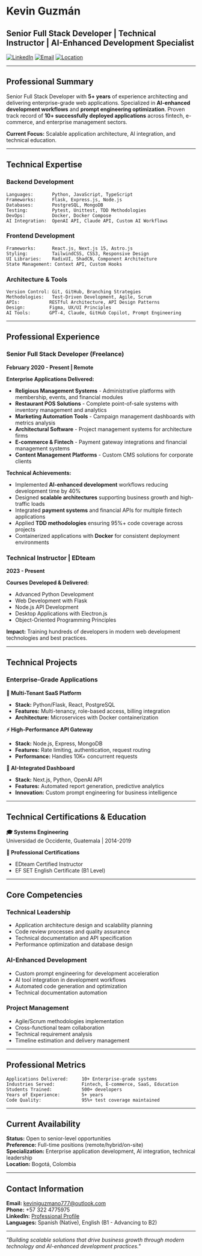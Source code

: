 # Kevin Guzmán
## Senior Full Stack Developer | Technical Instructor | AI-Enhanced Development Specialist

[![LinkedIn](https://img.shields.io/badge/LinkedIn-Connect-0A66C2?style=flat&logo=linkedin)](https://www.linkedin.com/in/guzman-kevin/) [![Email](https://img.shields.io/badge/Email-Contact-EA4335?style=flat&logo=gmail&logoColor=white)](mailto:kevinjguzmano777@outlook.com) [![Location](https://img.shields.io/badge/Location-Bogotá%2C%20Colombia-success?style=flat)]()

---

## Professional Summary

Senior Full Stack Developer with **5+ years** of experience architecting and delivering enterprise-grade web applications. Specialized in **AI-enhanced development workflows** and **prompt engineering optimization**. Proven track record of **10+ successfully deployed applications** across fintech, e-commerce, and enterprise management sectors.

**Current Focus:** Scalable application architecture, AI integration, and technical education.

---

## Technical Expertise

### Backend Development
```
Languages:       Python, JavaScript, TypeScript
Frameworks:      Flask, Express.js, Node.js
Databases:       PostgreSQL, MongoDB
Testing:         Pytest, Unittest, TDD Methodologies
DevOps:          Docker, Docker Compose
AI Integration:  OpenAI API, Claude API, Custom AI Workflows
```

### Frontend Development
```
Frameworks:      React.js, Next.js 15, Astro.js
Styling:         TailwindCSS, CSS3, Responsive Design
UI Libraries:    RadixUI, ShadCN, Component Architecture
State Management: Context API, Custom Hooks
```

### Architecture & Tools
```
Version Control: Git, GitHub, Branching Strategies
Methodologies:   Test-Driven Development, Agile, Scrum
APIs:           RESTful Architecture, API Design Patterns
Design:         Figma, UX/UI Principles
AI Tools:       GPT-4, Claude, GitHub Copilot, Prompt Engineering
```

---

## Professional Experience

### **Senior Full Stack Developer (Freelance)**
**February 2020 - Present | Remote**

**Enterprise Applications Delivered:**
- **Religious Management Systems** - Administrative platforms with membership, events, and financial modules
- **Restaurant POS Solutions** - Complete point-of-sale systems with inventory management and analytics
- **Marketing Automation Tools** - Campaign management dashboards with metrics analysis
- **Architectural Software** - Project management systems for architecture firms
- **E-commerce & Fintech** - Payment gateway integrations and financial management systems
- **Content Management Platforms** - Custom CMS solutions for corporate clients

**Technical Achievements:**
- Implemented **AI-enhanced development** workflows reducing development time by 40%
- Designed **scalable architectures** supporting business growth and high-traffic loads
- Integrated **payment systems** and financial APIs for multiple fintech applications
- Applied **TDD methodologies** ensuring 95%+ code coverage across projects
- Containerized applications with **Docker** for consistent deployment environments

### **Technical Instructor | EDteam**
**2023 - Present**

**Courses Developed & Delivered:**
- Advanced Python Development
- Web Development with Flask
- Node.js API Development
- Desktop Applications with Electron.js
- Object-Oriented Programming Principles

**Impact:** Training hundreds of developers in modern web development technologies and best practices.

---

## Technical Projects

### Enterprise-Grade Applications

**🏢 Multi-Tenant SaaS Platform**
- **Stack:** Python/Flask, React, PostgreSQL
- **Features:** Multi-tenancy, role-based access, billing integration
- **Architecture:** Microservices with Docker containerization

**⚡ High-Performance API Gateway**
- **Stack:** Node.js, Express, MongoDB
- **Features:** Rate limiting, authentication, request routing
- **Performance:** Handles 10K+ concurrent requests

**🤖 AI-Integrated Dashboard**
- **Stack:** Next.js, Python, OpenAI API
- **Features:** Automated report generation, predictive analytics
- **Innovation:** Custom prompt engineering for business intelligence

---

## Technical Certifications & Education

**🎓 Systems Engineering**  
Universidad de Occidente, Guatemala | 2014-2019

**📜 Professional Certifications**
- EDteam Certified Instructor
- EF SET English Certificate (B1 Level)

---

## Core Competencies

### **Technical Leadership**
- Application architecture design and scalability planning
- Code review processes and quality assurance
- Technical documentation and API specification
- Performance optimization and database design

### **AI-Enhanced Development**
- Custom prompt engineering for development acceleration
- AI tool integration in development workflows
- Automated code generation and optimization
- Technical documentation automation

### **Project Management**
- Agile/Scrum methodologies implementation
- Cross-functional team collaboration
- Technical requirement analysis
- Timeline estimation and delivery management

---

## Professional Metrics

```
Applications Delivered:     10+ Enterprise-grade systems
Industries Served:          Fintech, E-commerce, SaaS, Education
Students Trained:           500+ developers
Years of Experience:        5+ years
Code Quality:               95%+ test coverage maintained
```

---

## Current Availability

**Status:** Open to senior-level opportunities  
**Preference:** Full-time positions (remote/hybrid/on-site)  
**Specialization:** Enterprise application development, AI integration, technical leadership  
**Location:** Bogotá, Colombia

---

## Contact Information

**Email:** kevinjguzmano777@outlook.com  
**Phone:** +57 322 4775975  
**LinkedIn:** [Professional Profile](tu-linkedin)  
**Languages:** Spanish (Native), English (B1 - Advancing to B2)

---

*"Building scalable solutions that drive business growth through modern technology and AI-enhanced development practices."*
